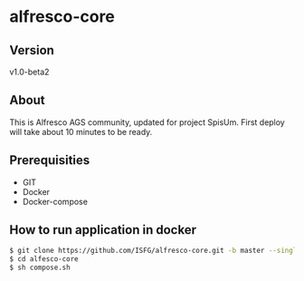 # alfresco-core
## Version

v1.0-beta2

## About

This is Alfresco AGS community, updated for project SpisUm. First deploy will take about 10 minutes to be ready.

## Prerequisities

- GIT
- Docker
- Docker-compose

## How to run application in docker

```bash
$ git clone https://github.com/ISFG/alfresco-core.git -b master --single-branch alfresco-core
$ cd alfesco-core
$ sh compose.sh
```
